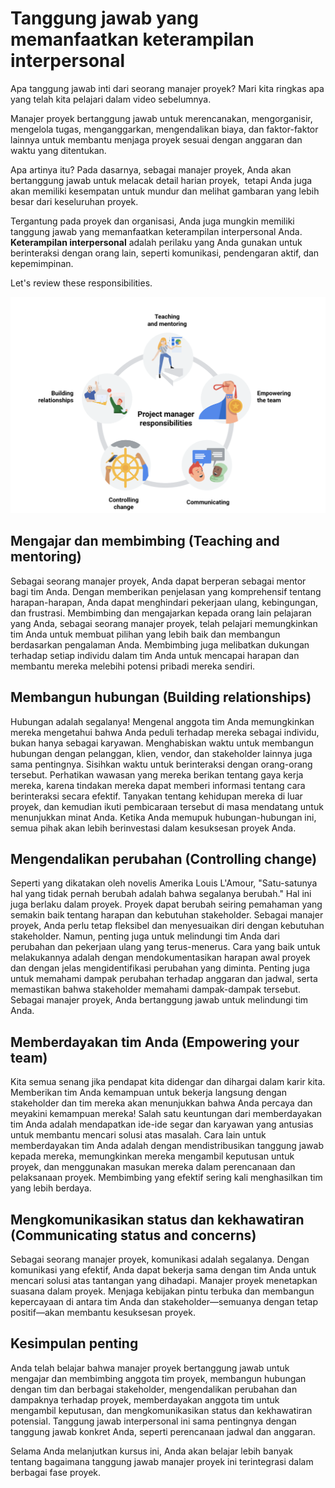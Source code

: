 # Tanggung jawab yang memanfaatkan keterampilan interpersonal

Apa tanggung jawab inti dari seorang manajer proyek? Mari kita ringkas apa yang telah kita pelajari dalam video sebelumnya.

Manajer proyek bertanggung jawab untuk merencanakan, mengorganisir, mengelola tugas, menganggarkan, mengendalikan biaya, dan faktor-faktor lainnya untuk membantu menjaga proyek sesuai dengan anggaran dan waktu yang ditentukan.

Apa artinya itu? Pada dasarnya, sebagai manajer proyek, Anda akan bertanggung jawab untuk melacak detail harian proyek,  tetapi Anda juga akan memiliki kesempatan untuk mundur dan melihat gambaran yang lebih besar dari keseluruhan proyek.

Tergantung pada proyek dan organisasi, Anda juga mungkin memiliki tanggung jawab yang memanfaatkan keterampilan interpersonal Anda. **Keterampilan interpersonal** adalah perilaku yang Anda gunakan untuk berinteraksi dengan orang lain, seperti komunikasi, pendengaran aktif, dan kepemimpinan.

Let's review these responsibilities.

![](attachments/003.png)

## Mengajar dan membimbing (Teaching and mentoring)
Sebagai seorang manajer proyek, Anda dapat berperan sebagai mentor bagi tim Anda. Dengan memberikan penjelasan yang komprehensif tentang harapan-harapan, Anda dapat menghindari pekerjaan ulang, kebingungan, dan frustrasi. Membimbing dan mengajarkan kepada orang lain pelajaran yang Anda, sebagai seorang manajer proyek, telah pelajari memungkinkan tim Anda untuk membuat pilihan yang lebih baik dan membangun berdasarkan pengalaman Anda. Membimbing juga melibatkan dukungan terhadap setiap individu dalam tim Anda untuk mencapai harapan dan membantu mereka melebihi potensi pribadi mereka sendiri.

## Membangun hubungan (Building relationships)
Hubungan adalah segalanya! Mengenal anggota tim Anda memungkinkan mereka mengetahui bahwa Anda peduli terhadap mereka sebagai individu, bukan hanya sebagai karyawan. Menghabiskan waktu untuk membangun hubungan dengan pelanggan, klien, vendor, dan stakeholder lainnya juga sama pentingnya. Sisihkan waktu untuk berinteraksi dengan orang-orang tersebut. Perhatikan wawasan yang mereka berikan tentang gaya kerja mereka, karena tindakan mereka dapat memberi informasi tentang cara berinteraksi secara efektif. Tanyakan tentang kehidupan mereka di luar proyek, dan kemudian ikuti pembicaraan tersebut di masa mendatang untuk menunjukkan minat Anda. Ketika Anda memupuk hubungan-hubungan ini, semua pihak akan lebih berinvestasi dalam kesuksesan proyek Anda.

## Mengendalikan perubahan (Controlling change)
Seperti yang dikatakan oleh novelis Amerika Louis L'Amour, "Satu-satunya hal yang tidak pernah berubah adalah bahwa segalanya berubah." Hal ini juga berlaku dalam proyek. Proyek dapat berubah seiring pemahaman yang semakin baik tentang harapan dan kebutuhan stakeholder. Sebagai manajer proyek, Anda perlu tetap fleksibel dan menyesuaikan diri dengan kebutuhan stakeholder. Namun, penting juga untuk melindungi tim Anda dari perubahan dan pekerjaan ulang yang terus-menerus. Cara yang baik untuk melakukannya adalah dengan mendokumentasikan harapan awal proyek dan dengan jelas mengidentifikasi perubahan yang diminta. Penting juga untuk memahami dampak perubahan terhadap anggaran dan jadwal, serta memastikan bahwa stakeholder memahami dampak-dampak tersebut. Sebagai manajer proyek, Anda bertanggung jawab untuk melindungi tim Anda.

## Memberdayakan tim Anda (Empowering your team)
Kita semua senang jika pendapat kita didengar dan dihargai dalam karir kita. Memberikan tim Anda kemampuan untuk bekerja langsung dengan stakeholder dan tim mereka akan menunjukkan bahwa Anda percaya dan meyakini kemampuan mereka! Salah satu keuntungan dari memberdayakan tim Anda adalah mendapatkan ide-ide segar dan karyawan yang antusias untuk membantu mencari solusi atas masalah. Cara lain untuk memberdayakan tim Anda adalah dengan mendistribusikan tanggung jawab kepada mereka, memungkinkan mereka mengambil keputusan untuk proyek, dan menggunakan masukan mereka dalam perencanaan dan pelaksanaan proyek. Membimbing yang efektif sering kali menghasilkan tim yang lebih berdaya.

## Mengkomunikasikan status dan kekhawatiran (Communicating status and concerns)
Sebagai seorang manajer proyek, komunikasi adalah segalanya. Dengan komunikasi yang efektif, Anda dapat bekerja sama dengan tim Anda untuk mencari solusi atas tantangan yang dihadapi. Manajer proyek menetapkan suasana dalam proyek. Menjaga kebijakan pintu terbuka dan membangun kepercayaan di antara tim Anda dan stakeholder—semuanya dengan tetap positif—akan membantu kesuksesan proyek.

## Kesimpulan penting
Anda telah belajar bahwa manajer proyek bertanggung jawab untuk mengajar dan membimbing anggota tim proyek, membangun hubungan dengan tim dan berbagai stakeholder, mengendalikan perubahan dan dampaknya terhadap proyek, memberdayakan anggota tim untuk mengambil keputusan, dan mengkomunikasikan status dan kekhawatiran potensial. Tanggung jawab interpersonal ini sama pentingnya dengan tanggung jawab konkret Anda, seperti perencanaan jadwal dan anggaran.

Selama Anda melanjutkan kursus ini, Anda akan belajar lebih banyak tentang bagaimana tanggung jawab manajer proyek ini terintegrasi dalam berbagai fase proyek.